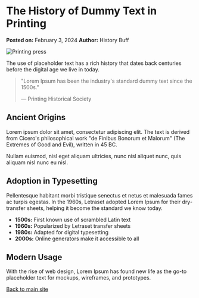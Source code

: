 # The History of Dummy Text in Printing

**Posted on:** February 3, 2024
**Author:** History Buff

![Printing press](/images/printing-press.jpg)

The use of placeholder text has a rich history that dates back centuries before the digital age we live in today.

> "Lorem Ipsum has been the industry's standard dummy text since the 1500s."
>
> — Printing Historical Society

## Ancient Origins

Lorem ipsum dolor sit amet, consectetur adipiscing elit. The text is derived from Cicero's philosophical work "de Finibus Bonorum et Malorum" (The Extremes of Good and Evil), written in 45 BC.

Nullam euismod, nisl eget aliquam ultricies, nunc nisl aliquet nunc, quis aliquam nisl nunc eu nisl.

## Adoption in Typesetting

Pellentesque habitant morbi tristique senectus et netus et malesuada fames ac turpis egestas. In the 1960s, Letraset adopted Lorem Ipsum for their dry-transfer sheets, helping it become the standard we know today.

-   **1500s:** First known use of scrambled Latin text
-   **1960s:** Popularized by Letraset transfer sheets
-   **1980s:** Adapted for digital typesetting
-   **2000s:** Online generators make it accessible to all

## Modern Usage

With the rise of web design, Lorem Ipsum has found new life as the go-to placeholder text for mockups, wireframes, and prototypes.

[Back to main site](/)